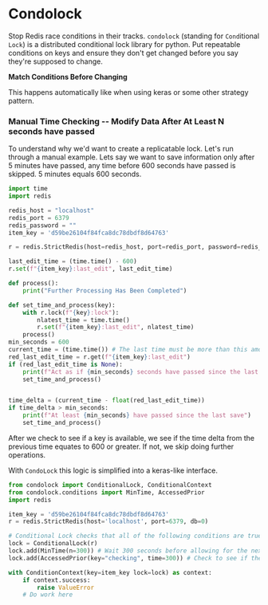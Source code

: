 # Condolock

Stop Redis race conditions in their tracks. `condolock` (standing for `Cond`itional `Lock`) is a distributed conditional lock library for python. Put repeatable conditions on keys and ensure they don't get changed before you say they're supposed to change. 

**Match Conditions Before Changing**


This happens automatically like when using keras or some other strategy pattern.


### Manual Time Checking -- Modify Data After At Least N seconds have passed

To understand why we'd want to create a replicatable lock. Let's run through a manual example. Lets say we want to save information only after 5 minutes have passed, any time before 600 seconds have passed is skipped. 5 minutes equals 600 seconds.


```py
import time
import redis

redis_host = "localhost"
redis_port = 6379
redis_password = ""
item_key = 'd59be26104f84fca8dc78dbdf8d64763'

r = redis.StrictRedis(host=redis_host, port=redis_port, password=redis_password, decode_responses=True)

last_edit_time = (time.time() - 600)
r.set(f"{item_key}:last_edit", last_edit_time)

def process():
    print("Further Processing Has Been Completed")

def set_time_and_process(key):
    with r.lock(f"{key}:lock"):
        nlatest_time = time.time()
        r.set(f"{item_key}:last_edit", nlatest_time)
    process()
min_seconds = 600
current_time = (time.time()) # The last time must be more than this amount of time
red_last_edit_time = r.get(f"{item_key}:last_edit")
if (red_last_edit_time is None):
    print(f"Act as if {min_seconds} seconds have passed since the last timestamp")
    set_time_and_process()


time_delta = (current_time - float(red_last_edit_time))
if time_delta > min_seconds:
    print(f"At least {min_seconds} have passed since the last save")
    set_time_and_process()
```

After we check to see if a key is available, we see if the time delta from the previous time equates to 600 or greater. If not, we skip doing further operations.


With `CondoLock` this logic is simplified into a keras-like interface.

```py
from condolock import ConditionalLock, ConditionalContext
from condolock.conditions import MinTime, AccessedPrior
import redis

item_key = 'd59be26104f84fca8dc78dbdf8d64763'
r = redis.StrictRedis(host='localhost', port=6379, db=0)

# Conditional Lock checks that all of the following conditions are true before allowing usage
lock = ConditionalLock(r)
lock.add(MinTime(n=300)) # Wait 300 seconds before allowing for the next update
lock.add(AccessedPrior(key="checking", time=300)) # Check to see if the key was worked on in a given amount of time, and that it was true.

with ConditionContext(key=item_key lock=lock) as context:
    if context.success:
        raise ValueError
    # Do work here
```
